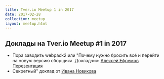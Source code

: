 ```yaml
---
title: Tver.io Meetup 1 in 2017
date: 2017-02-28
collection: meetup
layout: meetup.html
---
```

## Доклады на Tver.io Meetup #1 in 2017

- Пора заводить webpack2 или "Почему нужно бросить всё и перейти на новую версию сборщика. Докладчик: [Алексей Ефремов](https://github.com/lexich)
[Перезентация](http://lexich.ru/webpack2-presentation/)
- Секретный" доклад от [Ивана Новикова](https://github.com/jonny-novikov)
